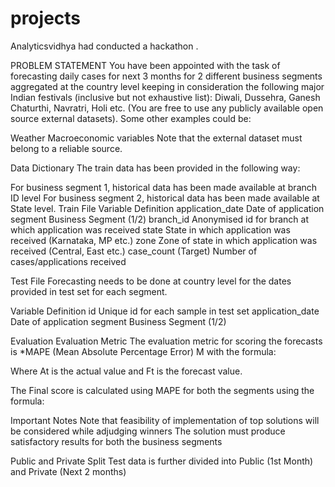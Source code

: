 # projects
Analyticsvidhya had conducted a hackathon .

PROBLEM STATEMENT
You have been appointed with the task of forecasting daily cases for next 3 months for 2 different business segments aggregated at the country level keeping in consideration the following major Indian festivals (inclusive but not exhaustive list): Diwali, Dussehra, Ganesh Chaturthi, Navratri, Holi etc. (You are free to use any publicly available open source external datasets). Some other examples could be:

Weather Macroeconomic variables Note that the external dataset must belong to a reliable source.

Data Dictionary The train data has been provided in the following way:

For business segment 1, historical data has been made available at branch ID level For business segment 2, historical data has been made available at State level.
Train File Variable Definition application_date Date of application segment Business Segment (1/2) branch_id Anonymised id for branch at which application was received state State in which application was received (Karnataka, MP etc.) zone Zone of state in which application was received (Central, East etc.) case_count (Target) Number of cases/applications received

Test File Forecasting needs to be done at country level for the dates provided in test set for each segment.

Variable Definition id Unique id for each sample in test set application_date Date of application segment Business Segment (1/2)

Evaluation
Evaluation Metric The evaluation metric for scoring the forecasts is *MAPE (Mean Absolute Percentage Error) M with the formula:

Where At is the actual value and Ft is the forecast value.

The Final score is calculated using MAPE for both the segments using the formula:

Important Notes
Note that feasibility of implementation of top solutions will be considered while adjudging winners The solution must produce satisfactory results for both the business segments

Public and Private Split Test data is further divided into Public (1st Month) and Private (Next 2 months)
